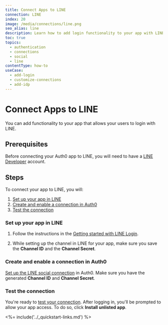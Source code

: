 ```yaml
---
title: Connect Apps to LINE
connection: LINE
index: 20
image: /media/connections/line.png
seo_alias: line
description: Learn how to add login functionality to your app with LINE. You will need to generate keys, copy these into your Auth0 settings, and enable the connection.
toc: true
topics:
  - authentication
  - connections
  - social
  - line
contentType: how-to
useCase:
  - add-login
  - customize-connections
  - add-idp
---
```

# Connect Apps to LINE

You can add functionality to your app that allows your users to login with LINE.

## Prerequisites

Before connecting your Auth0 app to LINE, you will need to have a [LINE Developer](https://developers.line.biz/console/register/line-login/channel/) account.

## Steps

To connect your app to LINE, you will:

1. [Set up your app in LINE](#set-up-your-app-in-line)
2. [Create and enable a connection in Auth0](#create-and-enable-a-connection-in-auth0)
3. [Test the connection](#test-the-connection)

### Set up your app in LINE

1. Follow the instructions in the [Getting started with LINE Login](https://developers.line.biz/en/docs/line-login/getting-started/).

2. While setting up the channel in LINE for your app, make sure you save the **Channel ID** and the **Channel Secret**.

### Create and enable a connection in Auth0

[Set up the LINE social connection](/dashboard/guides/connections/set-up-connections-social) in Auth0. Make sure you have the generated **Channel ID** and **Channel Secret**.

### Test the connection

You're ready to [test your connection](/dashboard/guides/connections/test-connections-social). After logging in, you'll be prompted to allow your app access. To do so, click **Install unlisted app**.

<%= include('../_quickstart-links.md') %>

